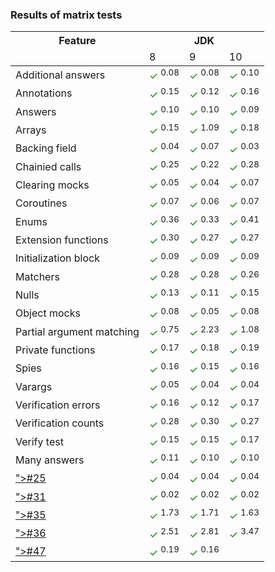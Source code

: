                            

### Results of matrix tests

<table>
    <thead>
    <tr>
        <th>Feature</th>
        <th colspan="3">JDK</th>
    </tr>
    <tr>
        <td></td>
        <td>8</td>
        <td>9</td>
        <td>10</td>
    </tr>
    </thead>
    <tbody>
        <tr>
            <td>Additional answers</td>
            <td><span style="color: green">✓</span> <sup>0.08</sup></td>
            <td><span style="color: green">✓</span> <sup>0.08</sup></td>
            <td><span style="color: green">✓</span> <sup>0.10</sup></td>
        </tr>
        <tr>
            <td>Annotations</td>
            <td><span style="color: green">✓</span> <sup>0.15</sup></td>
            <td><span style="color: green">✓</span> <sup>0.12</sup></td>
            <td><span style="color: green">✓</span> <sup>0.16</sup></td>
        </tr>
        <tr>
            <td>Answers</td>
            <td><span style="color: green">✓</span> <sup>0.10</sup></td>
            <td><span style="color: green">✓</span> <sup>0.10</sup></td>
            <td><span style="color: green">✓</span> <sup>0.09</sup></td>
        </tr>
        <tr>
            <td>Arrays</td>
            <td><span style="color: green">✓</span> <sup>0.15</sup></td>
            <td><span style="color: green">✓</span> <sup>1.09</sup></td>
            <td><span style="color: green">✓</span> <sup>0.18</sup></td>
        </tr>
        <tr>
            <td>Backing field</td>
            <td><span style="color: green">✓</span> <sup>0.04</sup></td>
            <td><span style="color: green">✓</span> <sup>0.07</sup></td>
            <td><span style="color: green">✓</span> <sup>0.03</sup></td>
        </tr>
        <tr>
            <td>Chainied calls</td>
            <td><span style="color: green">✓</span> <sup>0.25</sup></td>
            <td><span style="color: green">✓</span> <sup>0.22</sup></td>
            <td><span style="color: green">✓</span> <sup>0.28</sup></td>
        </tr>
        <tr>
            <td>Clearing mocks</td>
            <td><span style="color: green">✓</span> <sup>0.05</sup></td>
            <td><span style="color: green">✓</span> <sup>0.04</sup></td>
            <td><span style="color: green">✓</span> <sup>0.07</sup></td>
        </tr>
        <tr>
            <td>Coroutines</td>
            <td><span style="color: green">✓</span> <sup>0.07</sup></td>
            <td><span style="color: green">✓</span> <sup>0.06</sup></td>
            <td><span style="color: green">✓</span> <sup>0.07</sup></td>
        </tr>
        <tr>
            <td>Enums</td>
            <td><span style="color: green">✓</span> <sup>0.36</sup></td>
            <td><span style="color: green">✓</span> <sup>0.33</sup></td>
            <td><span style="color: green">✓</span> <sup>0.41</sup></td>
        </tr>
        <tr>
            <td>Extension functions</td>
            <td><span style="color: green">✓</span> <sup>0.30</sup></td>
            <td><span style="color: green">✓</span> <sup>0.27</sup></td>
            <td><span style="color: green">✓</span> <sup>0.27</sup></td>
        </tr>
        <tr>
            <td>Initialization block</td>
            <td><span style="color: green">✓</span> <sup>0.09</sup></td>
            <td><span style="color: green">✓</span> <sup>0.09</sup></td>
            <td><span style="color: green">✓</span> <sup>0.09</sup></td>
        </tr>
        <tr>
            <td>Matchers</td>
            <td><span style="color: green">✓</span> <sup>0.28</sup></td>
            <td><span style="color: green">✓</span> <sup>0.28</sup></td>
            <td><span style="color: green">✓</span> <sup>0.26</sup></td>
        </tr>
        <tr>
            <td>Nulls</td>
            <td><span style="color: green">✓</span> <sup>0.13</sup></td>
            <td><span style="color: green">✓</span> <sup>0.11</sup></td>
            <td><span style="color: green">✓</span> <sup>0.15</sup></td>
        </tr>
        <tr>
            <td>Object mocks</td>
            <td><span style="color: green">✓</span> <sup>0.08</sup></td>
            <td><span style="color: green">✓</span> <sup>0.05</sup></td>
            <td><span style="color: green">✓</span> <sup>0.08</sup></td>
        </tr>
        <tr>
            <td>Partial argument matching</td>
            <td><span style="color: green">✓</span> <sup>0.75</sup></td>
            <td><span style="color: green">✓</span> <sup>2.23</sup></td>
            <td><span style="color: green">✓</span> <sup>1.08</sup></td>
        </tr>
        <tr>
            <td>Private functions</td>
            <td><span style="color: green">✓</span> <sup>0.17</sup></td>
            <td><span style="color: green">✓</span> <sup>0.18</sup></td>
            <td><span style="color: green">✓</span> <sup>0.19</sup></td>
        </tr>
        <tr>
            <td>Spies</td>
            <td><span style="color: green">✓</span> <sup>0.16</sup></td>
            <td><span style="color: green">✓</span> <sup>0.15</sup></td>
            <td><span style="color: green">✓</span> <sup>0.16</sup></td>
        </tr>
        <tr>
            <td>Varargs</td>
            <td><span style="color: green">✓</span> <sup>0.05</sup></td>
            <td><span style="color: green">✓</span> <sup>0.04</sup></td>
            <td><span style="color: green">✓</span> <sup>0.04</sup></td>
        </tr>
        <tr>
            <td>Verification errors</td>
            <td><span style="color: green">✓</span> <sup>0.16</sup></td>
            <td><span style="color: green">✓</span> <sup>0.12</sup></td>
            <td><span style="color: green">✓</span> <sup>0.17</sup></td>
        </tr>
        <tr>
            <td>Verification counts</td>
            <td><span style="color: green">✓</span> <sup>0.28</sup></td>
            <td><span style="color: green">✓</span> <sup>0.30</sup></td>
            <td><span style="color: green">✓</span> <sup>0.27</sup></td>
        </tr>
        <tr>
            <td>Verify test</td>
            <td><span style="color: green">✓</span> <sup>0.15</sup></td>
            <td><span style="color: green">✓</span> <sup>0.15</sup></td>
            <td><span style="color: green">✓</span> <sup>0.17</sup></td>
        </tr>
        <tr>
            <td>Many answers</td>
            <td><span style="color: green">✓</span> <sup>0.11</sup></td>
            <td><span style="color: green">✓</span> <sup>0.10</sup></td>
            <td><span style="color: green">✓</span> <sup>0.10</sup></td>
        </tr>
        <tr>
            <td><a href="https://github.com/mockk/mockk/issues/25">">#25</a></td>
            <td><span style="color: green">✓</span> <sup>0.04</sup></td>
            <td><span style="color: green">✓</span> <sup>0.04</sup></td>
            <td><span style="color: green">✓</span> <sup>0.04</sup></td>
        </tr>
        <tr>
            <td><a href="https://github.com/mockk/mockk/issues/31">">#31</a></td>
            <td><span style="color: green">✓</span> <sup>0.02</sup></td>
            <td><span style="color: green">✓</span> <sup>0.02</sup></td>
            <td><span style="color: green">✓</span> <sup>0.02</sup></td>
        </tr>
        <tr>
            <td><a href="https://github.com/mockk/mockk/issues/35">">#35</a></td>
            <td><span style="color: green">✓</span> <sup>1.73</sup></td>
            <td><span style="color: green">✓</span> <sup>1.71</sup></td>
            <td><span style="color: green">✓</span> <sup>1.63</sup></td>
        </tr>
        <tr>
            <td><a href="https://github.com/mockk/mockk/issues/36">">#36</a></td>
            <td><span style="color: green">✓</span> <sup>2.51</sup></td>
            <td><span style="color: green">✓</span> <sup>2.81</sup></td>
            <td><span style="color: green">✓</span> <sup>3.47</sup></td>
        </tr>
        <tr>
            <td><a href="https://github.com/mockk/mockk/issues/47">">#47</a></td>
            <td><span style="color: green">✓</span> <sup>0.19</sup></td>
            <td><span style="color: green">✓</span> <sup>0.16</sup></td>
            <td><span style="co